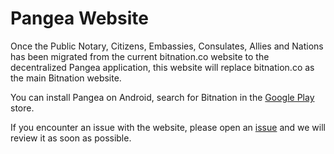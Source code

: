 # Pangea Website

Once the Public Notary, Citizens, Embassies, Consulates, Allies and Nations has been migrated from the current bitnation.co website to the decentralized Pangea application, this website will replace bitnation.co as the main Bitnation website.

You can install Pangea on Android, search for Bitnation in the [Google Play](https://play.google.com/store/apps/details?id=co.bitnation&hl=en) store. 

If you encounter an issue with the website, please open an [issue](https://github.com/Bit-Nation/bit-nation.github.io/issues) and we will review it as soon as possible.

